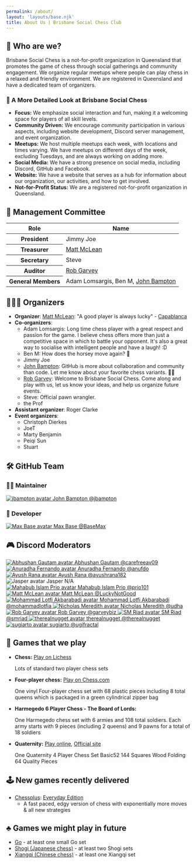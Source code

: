 ```yaml
---
permalink: /about/
layout: 'layouts/base.njk'
title: About Us | Brisbane Social Chess Club
---
```


<section class="px-4 py-6 max-w-3xl">
    <h2 class="text-center text-2xl font-semibold mb-4"><span aria-hidden="true">🏢</span> Who are we?</h2>
    <p class="text-white text-base leading-relaxed mb-6">
        Brisbane Social Chess is a not-for-profit organization in Queensland that promotes the game of chess through social gatherings
        and community engagement. We organize regular meetups where people can play chess in a relaxed and friendly environment. We are
        registered in Queensland and have a dedicated team of organizers.
    </p>
    <h3 class="text-center text-xl font-semibold mb-3"><span aria-hidden="true">📄</span> A More Detailed Look at Brisbane Social Chess</h3>
    <ul class="list-disc list-inside text-white space-y-3">
        <li><strong>Focus:</strong> We emphasize social interaction and fun, making it a welcoming space for players of all skill levels.</li>
        <li><strong>Community Driven:</strong> We encourage community participation in various aspects, including website development,
            Discord server management, and event organization.
        </li>
        <li><strong>Meetups:</strong> We host multiple meetups each week, with locations and times varying. We have meetups on different
            days of the week, excluding Tuesdays, and are always working on adding more.
        </li>
        <li><strong>Social Media:</strong> We have a strong presence on social media, including Discord, GitHub and Facebook.</li>
        <li><strong>Website:</strong> We have a website that serves as a hub for information about our organization, our activities, and
            how to get involved.
        </li>
        <li><strong>Not-for-Profit Status:</strong> We are a registered not-for-profit organization in Queensland.</li>
    </ul>
</section>

<section class="px-4 py-6 max-w-3xl">
    <h2 class="text-center text-2xl font-semibold mb-4"><span aria-hidden="true">👥</span> Management Committee</h2>
    <div class="overflow-x-auto">
        <table class="w-full table-auto border-collapse text-white">
            <thead>
                <tr class="bg-[#261775] text-center">
                    <th class="border px-4 py-2 w-[40px]">Role</th>
                    <th class="border px-4 py-2">Name</th>
                </tr>
            </thead>
            <tbody>
                <tr>
                    <th class="border px-4 py-2 text-left w-[40px]">President</th>
                    <td class="border px-4 py-2"><span class="role-board">Jimmy Joe</span></td>
                </tr>
                <tr>
                    <th class="border px-4 py-2 text-left w-[40px]">Treasurer</th>
                    <td class="border px-4 py-2">
                        <a href="https://github.com/LuckyNotGood" class="role-board">Matt McLean</a>
                    </td>
                </tr>
                <tr>
                    <th class="border px-4 py-2 text-left w-[40px]">Secretary</th>
                    <td class="border px-4 py-2"><span class="role-board">Steve</span></td>
                </tr>
                <tr>
                    <th class="border px-4 py-2 text-left w-[40px]">Auditor</th>
                    <td class="border px-4 py-2">
                        <a href="https://github.com/garveybiz" class="role-board">Rob Garvey</a>
                    </td>
                </tr>
                <tr>
                    <th class="border px-4 py-2 text-left w-[40px]">General Members</th>
                    <td class="border px-4 py-2">
                        <span class="role-board">Adam Lomsargis</span>, <span class="role-board">Ben M</span>,
                        <a href="https://github.com/jbampton" class="role-admin">John Bampton</a>
                    </td>
                </tr>
            </tbody>
        </table>
    </div>
</section>

<section class="px-4 py-6 max-w-3xl">
    <h2 class="text-center text-2xl font-semibold mb-4"><span aria-hidden="true">🧑🏽‍🎨</span> Organizers</h2>
    <ul class="list-disc list-inside text-white space-y-3">
        <li>
            <strong>Organizer</strong>: <a href="https://github.com/LuckyNotGood" class="role-board">Matt McLean</a>: "A good player is always lucky" -
            <a href="https://en.wikipedia.org/wiki/Jos%C3%A9_Ra%C3%BAl_Capablanca" class="underline text-blue-400">Capablanca</a>
        </li>
        <li>
            <strong>Co-organizers</strong>:
            <ul class="list-disc list-inside space-y-2 ml-5">
                <li><span class="role-board">Adam Lomsargis</span>: Long time chess player with a great respect and passion for the game. I believe chess offers more than
                    just a competitive space in which to battle your opponent. It's also a great way to socialise with intelligent people and
                    have a laugh! :D
                </li>
                <li><span class="role-board">Ben M</span>: How does the horsey move again? <span aria-hidden="true">🤔</span></li>
                <li><span class="role-board">Jimmy Joe</span></li>
                <li>
                    <a href="https://github.com/jbampton" class="role-admin">John Bampton</a>: GitHub is more about collaboration and community than code. Let me know about your favorite chess variants.
                    <span aria-hidden="true">👨‍🎨</span>
                </li>
                <li>
                    <a href="https://github.com/garveybiz" class="role-board">Rob Garvey</a>: Welcome to Brisbane Social Chess. Come along and play with us, let us know your ideas, and help us organize future events.
                </li>
                <li><span class="role-board">Steve</span>: Official pawn wrangler.</li>
                <li><span class="role-co-organizers">the Prof</span></li>
            </ul>
        </li>
        <li><strong>Assistant organizer</strong>: <span class="role-assistant-organizers">Roger Clarke</span></li>
        <li>
            <strong>Event organizers</strong>:
            <ul class="list-disc list-inside space-y-2 ml-5">
                <li><span class="role-event-organizers">Christoph Dierkes</span></li>
                <li><span class="role-event-organizers">JoeT</span></li>
                <li><span class="role-event-organizers">Marty Benjamin</span></li>
                <li><span class="role-event-organizers">Peiqi Sun</span></li>
                <li><span class="role-event-organizers">Stuart</span></li>
            </ul>
        </li>
    </ul>
</section>

<section class="py-12 px-4 text-center">
  <h2 class="text-3xl font-bold mb-6"><span aria-hidden="true">🛠️</span> GitHub Team</h2>

<h3 class="text-xl font-semibold mb-4"><span aria-hidden="true">🧑‍🔧</span> Maintainer</h3>
  <div class="flex justify-center mb-8">
    <a href="https://github.com/jbampton" class="flex flex-col items-center text-center">
      <img class="w-100 h-100 rounded-full mb-2" src="https://avatars.githubusercontent.com/u/418747?v=4" alt="jbampton avatar" />
      <span class="font-medium">John Bampton</span>
      <span class="text-gray-500">@jbampton</span>
    </a>
  </div>

<h3 class="text-xl font-semibold mb-4"><span aria-hidden="true">💾</span> Developer</h3>
  <div class="flex justify-center mb-8">
    <a href="https://github.com/BaseMax" class="flex flex-col items-center text-center">
      <img class="w-10 h-10 rounded-full mb-2" src="https://avatars.githubusercontent.com/u/2658040?v=4" alt="Max Base avatar" />
      <span class="font-medium">Max Base</span>
      <span class="text-gray-500">@BaseMax</span>
    </a>
  </div>

<h2 class="text-3xl font-bold mb-6"><span aria-hidden="true">🎮</span> Discord Moderators</h2>
  <div class="flex flex-wrap justify-center gap-6">
    <a href="https://github.com/carefreeav09" class="flex flex-col items-center text-center w-24">
      <img class="w-20 h-20 rounded-full mb-2" src="https://avatars.githubusercontent.com/u/10443785?v=4&s=125" alt="Abhushan Gautam avatar" />
      <span class="font-medium">Abhushan Gautam</span>
      <span class="text-gray-500">@carefreeav09</span>
    </a>
    <a href="https://github.com/anufdo" class="flex flex-col items-center text-center w-24">
      <img class="w-20 h-20 rounded-full mb-2" src="https://avatars.githubusercontent.com/u/8244245?v=4&s=125" alt="Anuradha Fernando avatar" />
      <span class="font-medium">Anuradha Fernando</span>
      <span class="text-gray-500">@anufdo</span>
    </a>
    <a href="https://github.com/ayushrana182" class="flex flex-col items-center text-center w-24">
      <img class="w-20 h-20 rounded-full mb-2" src="https://avatars.githubusercontent.com/u/43984189?v=4&s=125" alt="Ayush Rana avatar" />
      <span class="font-medium">Ayush Rana</span>
      <span class="text-gray-500">@ayushrana182</span>
    </a>
    <div class="flex flex-col items-center text-center w-24">
      <img class="w-20 h-20 rounded-full mb-2" src="https://avatars.githubusercontent.com/u/583231?v=4&s=125" alt="Jasper avatar" />
      <span class="font-medium">Jasper</span>
      <span class="text-gray-500">N/A</span>
    </div>
    <a href="https://github.com/prio101" class="flex flex-col items-center text-center w-24">
    	<img class="w-20 h-20 rounded-full mb-2" src="https://avatars.githubusercontent.com/u/3279809?v=4&s=125" alt="Mahabub Islam Prio avatar" />
    	<span class="font-medium">Mahabub Islam Prio</span>
    	<span class="text-gray-500">@prio101</span>
    </a>
    <a href="https://github.com/LuckyNotGood" class="flex flex-col items-center text-center w-24">
    	<img class="w-20 h-20 rounded-full mb-2" src="https://avatars.githubusercontent.com/u/172946035?v=4&s=125" alt="Matt McLean avatar" />
    	<span class="font-medium">Matt McLean</span>
    	<span class="text-gray-500">@LuckyNotGood</span>
    </a>
    <a href="https://github.com/mohammadlotfia" class="flex flex-col items-center text-center w-24">
    	<img class="w-20 h-20 rounded-full mb-2" src="https://avatars.githubusercontent.com/u/87372623?v=4&s=125" alt="Mohammad Lotfi Akbarabadi avatar" />
    	<span class="font-medium">Mohammad Lotfi Akbarabadi</span>
    	<span class="text-gray-500">@mohammadlotfia</span>
    </a>
    <a href="https://github.com/udha" class="flex flex-col items-center text-center w-24">
    	<img class="w-20 h-20 rounded-full mb-2" src="https://avatars.githubusercontent.com/u/1697199?v=4&s=125" alt="Nicholas Meredith avatar">
    	<span class="font-medium">Nicholas Meredith</span>
    	<span class="text-gray-500">@udha</span>
    </a>
    <a href="https://github.com/garveybiz" class="flex flex-col items-center text-center w-24">
    	<img class="w-20 h-20 rounded-full mb-2" src="https://avatars.githubusercontent.com/u/7419130?v=4&s=125" alt="Rob Garvey avatar" />
    	<span class="font-medium">Rob Garvey</span>
    	<span class="text-gray-500">@garveybiz</span>
    </a>
    <a href="https://github.com/smriad" class="flex flex-col items-center text-center w-24">
    	<img class="w-20 h-20 rounded-full mb-2" src="https://avatars.githubusercontent.com/u/21966124?v=4&s=125" alt="SM Riad avatar" />
    	<span class="font-medium">SM Riad</span>
    	<span class="text-gray-500">@smriad</span>
    </a>
    <a href="https://github.com/therealnugget" class="flex flex-col items-center text-center w-24">
    	<img class="w-20 h-20 rounded-full mb-2" src="https://avatars.githubusercontent.com/u/83858713?v=4&s=125" alt="therealnugget avatar" />
    	<span class="font-medium">therealnugget</span>
    	<span class="text-gray-500">@therealnugget</span>
    </a>
    <a href="https://github.com/ugifractal" class="flex flex-col items-center text-center w-24">
    	<img class="w-20 h-20 rounded-full mb-2" src="https://avatars.githubusercontent.com/u/70807?v=4&s=125" alt="sugiarto avatar" />
    	<span class="font-medium">sugiarto</span>
    	<span class="text-gray-500">@ugifractal</span>
    </a>
  </div>
</section>

<section class="px-4">
    <h2 class="text-3xl font-bold mb-6"><span aria-hidden="true">🎲</span> Games that we play</h2>
    <ul class="list-disc pl-6 space-y-4">
        <li>
            <strong>Chess:</strong>
            <a href="https://lichess.org/" class="text-blue-600 hover:underline">Play on Lichess</a>
            <p class="text-gray-700">Lots of standard two player chess sets</p>
        </li>
        <li>
            <strong>Four-player chess:</strong>
            <a href="https://www.chess.com/variants/4-player-chess" class="text-blue-600 hover:underline">Play on Chess.com</a>
            <p class="text-gray-700">One vinyl Four-player chess set with 68 plastic pieces including 8 total queens which is packaged in a green cylindrical zipper bag</p>
        </li>
        <li>
            <strong>Harmegedo 6 Player Chess - The Board of Lords:</strong>
            <p class="text-gray-700">One Harmegedo chess set with 6 armies and 108 total soldiers. Each army starts with 9 pieces (including 2 queens) and 9 pawns for a total of 18 soldiers</p>
        </li>
        <li>
            <strong>Quaternity:</strong>
            <a href="https://play.quaternity.com/" class="text-blue-600 hover:underline">Play online</a>, <a href="https://www.quaternity.com/" class="text-blue-600 hover:underline">Official site</a>
            <p class="text-gray-700">One Quaternity 4 Player Chess Set Basic52 144 Squares Wood Folding 64 Quality Pieces</p>
        </li>
    </ul>
</section>

<section class="px-4">
    <h2 class="text-3xl font-bold mb-6"><span aria-hidden="true">🕹️</span> New games recently delivered</h2>
    <ul class="list-disc pl-6 space-y-2">
        <li>
            <a href="https://www.chessplus.com/" class="text-blue-600 hover:underline">Chessplus</a>:
            <a href="https://www.chessplus.com/products/chessplus-everyday-edition" class="text-blue-600 hover:underline">Everyday Edition</a>
            <ul class="list-disc pl-6">
                <li class="text-gray-700">A fast paced, edgy version of chess with exponentially more moves & all new strategies</li>
            </ul>
        </li>
    </ul>
</section>

<section class="px-4">
    <h2 class="text-3xl font-bold mb-6"><span aria-hidden="true">♣️</span> Games we might play in future</h2>
    <ul class="list-disc pl-6 space-y-2">
        <li><a href="https://en.wikipedia.org/wiki/Go_(game)" class="text-blue-600 hover:underline">Go</a> - at least one small Go set</li>
        <li><a href="https://en.wikipedia.org/wiki/Shogi" class="text-blue-600 hover:underline">Shogi (Japanese chess)</a> - at least two Shogi sets</li>
        <li><a href="https://en.wikipedia.org/wiki/Xiangqi" class="text-blue-600 hover:underline">Xiangqi (Chinese chess)</a> - at least one Xiangqi set</li>
    </ul>
</section>
